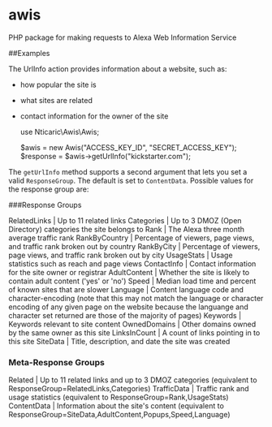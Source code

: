 awis
====

PHP package for making requests to Alexa Web Information Service

##Examples

The UrlInfo action provides information about a website, such as:

* how popular the site is
* what sites are related
* contact information for the owner of the site
    
    use Nticaric\Awis\Awis;

    $awis = new Awis("ACCESS_KEY_ID", "SECRET_ACCESS_KEY");
    $response = $awis->getUrlInfo("kickstarter.com");

The `getUrlInfo` method supports a second argument that lets you set a valid `ResponseGroup`.
The default is set to `ContentData`. Possible values for the response group are:

###Response Groups

RelatedLinks | Up to 11 related links
Categories | Up to 3 DMOZ (Open Directory) categories the site belongs to
Rank | The Alexa three month average traffic rank
RankByCountry | Percentage of viewers, page views, and traffic rank broken out by country
RankByCity | Percentage of viewers, page views, and traffic rank broken out by city
UsageStats | Usage statistics such as reach and page views
ContactInfo | Contact information for the site owner or registrar
AdultContent | Whether the site is likely to contain adult content ('yes' or 'no')
Speed | Median load time and percent of known sites that are slower
Language | Content language code and character-encoding (note that this may not match the language or character encoding of any given page on the website because the languange and character set returned are those of the majority of pages)
Keywords | Keywords relevant to site content
OwnedDomains | Other domains owned by the same owner as this site
LinksInCount | A count of links pointing in to this site
SiteData | Title, description, and date the site was created

### Meta-Response Groups

Related | Up to 11 related links and up to 3 DMOZ categories (equivalent to ResponseGroup=RelatedLinks,Categories)
TrafficData | Traffic rank and usage statistics (equivalent to ResponseGroup=Rank,UsageStats)
ContentData | Information about the site's content (equivalent to ResponseGroup=SiteData,AdultContent,Popups,Speed,Language)